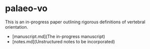 # palaeo-vo

This is an in-progress paper outlining rigorous definitions of vertebral orientation.

* [manuscript.md](The in-progress manuscript)
* [notes.md](Unstructured notes to be incorporated)
